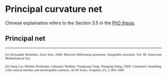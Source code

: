 # Principal curvature net

Chinese explaination refers to the Section 3.5 in the [PhD thesis](https://www.huiwang.me/assets/pdf/hui-phd-thesis.pdf).

## Principal net



<!-- [![PQ](../assets/pq.png)](https://www.youtube.com/embed/m-CFC0XZ488) -->

-----------------------------------------------------------
<span style="font-family:Papyrus; font-size:0.8em;">[1] Alexander Bobenko, Suris Yuri. 2008. Discrete differential geometry: Integrable structure. Vol. 98. American Mathematical Soc.</span>

<span style="font-family:Papyrus; font-size:0.8em;">[2] Yang Liu, Helmut Pottmann, Johannes Wallner, Yongliang Yang, Wenping Wang. 2006. Geometric modeling with conical meshes and developable surfaces. ACM Trans. Graphics 25, 3, 681--689.</span>